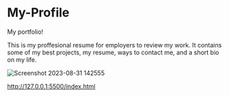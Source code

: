 # My-Profile
My portfolio!

This is my proffesional resume for employers to review my work. It contains some of my best projects, my resume, ways to contact me, and a short bio on my life.

![Screenshot 2023-08-31 142555](https://github.com/ayay2002/My-Profile/assets/141523979/4851fad8-0dfd-471e-94ab-2ac0f5527a65)

http://127.0.0.1:5500/index.html
